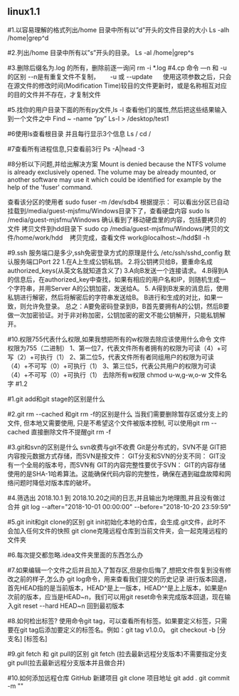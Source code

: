 ## linux1.1
#1.以容易理解的格式列出/home 目录中所有以”d”开头的文件目录的大小
Ls -alh /home|grep^d


#2.列出/home 目录中所有以”s”开头的目录。
Ls -al /home|grep^s


#3.删除后缀名为.log 的所有，删除前逐一询问
rm -i *.log
#4.cp 命令 —n 和 -u的区别
--n是有重复文件不复制，
     -u 或 --update      使用这项参数之后，只会在源文件的修改时间(Modification Time)较目的文件更新时，或是名称相互对应的目的文件并不存在，才复制文件


#5.找你的用户目录下面的所有py文件,ls -l 查看他们的属性,然后把这些结果输入到一个文件之中
Find ~ -name “py”
Ls-l > /desktop/test1

#6使用ls查看根目录 并且每行显示3个信息
Ls / cd /


#7查看所有进程信息,只查看前3行
Ps -A|head -3



#8分析以下问题,并给出解决方案
Mount is denied because the NTFS volume is already exclusively opened.
The volume may be already mounted, or another software may use it which could be identified for example by the help of the 'fuser' command.

查看该分区的使用者
sudo fuser -m /dev/sdb4
根据提示：
可以看出分区已自动挂载到/media/guest-mjsfmu/Windows目录下了，查看硬盘内容
sudo ls /media/guest-mjsfmu/Windows
确认看到了移动硬盘里的内容，包括要拷贝的文件
拷贝文件到hdd目录下
sudo cp /media/guest-mjsfmu/Windows/拷贝的文件/home/work/hdd
   拷贝完成，查看文件
work@localhost:~/hdd$ll -h

#9.ssh 服务端口是多少,ssh免密登录方式的原理是什么
/etc/ssh/sshd_config
默认服务端口Port 22
1.在A上生成公钥私钥。
2.将公钥拷贝给B，要重命名成authorized_keys(从英文名就知道含义了)
3.A向B发送一个连接请求。
4.B得到A的信息后，在authorized_key中查找，如果有相应的用户名和IP，则随机生成一个字符串，并用Server A的公钥加密，发送给A。
5. A得到B发来的消息后，使用私钥进行解密，然后将解密后的字符串发送给B。 B进行和生成的对比，如果一致，则允许免登录。
总之：A要免密码登录到B，B首先要拥有A的公钥，然后B要做一次加密验证。对于非对称加密，公钥加密的密文不能公钥解开，只能私钥解开。


#10.权限755代表什么权限,如果我想把所有的w权限去除应该使用什么命令
文件权限为755（二进制）
1、第一位7，代表文件所有者拥有的权限为可读（4）+可写（2）+可执行（1）
2、第二位5，代表文件所有者同组用户的权限为可读（4）+不可写（0）+可执行（1）
3、第三位5，代表公共用户的权限为可读（4）+不可写（0）+可执行（1）
去除所有w权限
chmod u-w,g-w,o-w 文件名字
#1.2

#1.git add和git stage的区别是什么

#2.git rm --cached 和git rm -f的区别是什么
当我们需要删除暂存区或分支上的文件, 但本地又需要使用, 只是不希望这个文件被版本控制, 可以使用git rm --cached 
直接删除文件不提醒git rm -f

#3.git和svn的区别是什么
svn收费与git不收费
Git是分布式的，SVN不是
GIT把内容按元数据方式存储，而SVN是按文件：
GIT分支和SVN的分支不同：
GIT没有一个全局的版本号，而SVN有
GIT的内容完整性要优于SVN：
GIT的内容存储使用的是SHA-1哈希算法。这能确保代码内容的完整性，确保在遇到磁盘故障和网络问题时降低对版本库的破坏。

#4.筛选出 2018.10.1 到 2018.10.20之间的日志,并且输出为地理图,并且没有做过合并
git log --after="2018-10-01 00:00:00" --before="2018-10-20 23:59:59"

#5.git init和git clone的区别
git init初始化本地的仓库，会生成.git文件，此时不会加入任何文件的快照
git clone克隆远程仓库到当前文件夹，会一起克隆远程的文件夹

#6.每次提交都忽略.idea文件夹里面的东西怎么办

#7.如果编辑一个文件之后并且加入了暂存区,但是你后悔了,想把文件恢复到没有修改之前的样子,怎么办
git log命令，用来查看我们提交的历史记录
进行版本回退，首先HEAD指的是当前版本，HEAD^是上一版本，HEAD^^是上上版本，如果是n次前的版本，应当是HEAD~n，我们可以用git reset命令来完成版本回退，现在输入git reset --hard HEAD~n
回到最初版本


#8.如何检出标签?
使用命令git tag，可以查看所有标签。如果要定义标签，只需要在git tag后添加要定义的标签名。例如：git tag v1.0.0。
git checkout -b [分支名] [标签名]

#9.git fetch 和 git pull的区别
git fetch (拉去最新远程分支版本)不需要指定分支
git pull(拉去最新远程分支版本并且做合并)

#10.如何添加远程仓库
GitHub 新建项目
git clone 项目地址
git add .
git commit -m ""







